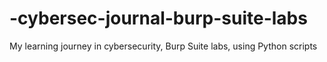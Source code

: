 # -cybersec-journal-burp-suite-labs
My learning journey in cybersecurity, Burp Suite labs, using Python scripts
